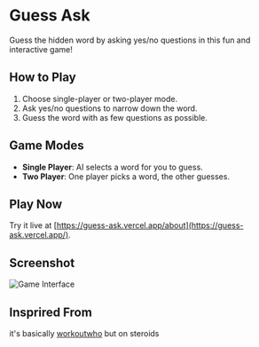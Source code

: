 # Guess Ask

Guess the hidden word by asking yes/no questions in this fun and interactive game!

## How to Play
1. Choose single-player or two-player mode.
2. Ask yes/no questions to narrow down the word.
3. Guess the word with as few questions as possible.

## Game Modes
- **Single Player**: AI selects a word for you to guess.
- **Two Player**: One player picks a word, the other guesses.

## Play Now
Try it live at [https://guess-ask.vercel.app/about](https://guess-ask.vercel.app/).

## Screenshot
![Game Interface](image-assets/frontend.png)

## Insprired From
it's basically [workoutwho](https://workoutwho.com/) but on steroids 

